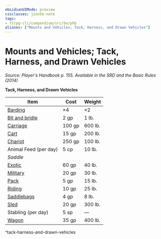 ```yaml
---
obsidianUIMode: preview
cssclasses: json5e-note
tags:
- ttrpg-cli/compendium/src/5e/phb
aliases: ["Mounts and Vehicles; Tack, Harness, and Drawn Vehicles"]
---
```

# Mounts and Vehicles; Tack, Harness, and Drawn Vehicles
*Source: Player's Handbook p. 155. Available in the <span title='Systems Reference Document (5.1)'>SRD</span> and the Basic Rules (2014)* 

**Tack, Harness, and Drawn Vehicles**

| Item | Cost | Weight |
|------|------|--------|
| [Barding](Misc%20Files/CLI/compendium/items/barding.md) | ×4 | ×2 |
| [Bit and bridle](Misc%20Files/CLI/compendium/items/bit-and-bridle.md) | 2 gp | 1 lb. |
| [Carriage](Misc%20Files/CLI/compendium/items/carriage-xphb.md) | 100 gp | 600 lb. |
| [Cart](Misc%20Files/CLI/compendium/items/cart-xphb.md) | 15 gp | 200 lb. |
| [Chariot](Misc%20Files/CLI/compendium/items/chariot-xphb.md) | 250 gp | 100 lb. |
| Animal Feed (per day) | 5 cp | 10 lb. |
| *Saddle* |  |  |
| [Exotic](Misc%20Files/CLI/compendium/items/exotic-saddle-xphb.md) | 60 gp | 40 lb. |
| [Military](Misc%20Files/CLI/compendium/items/military-saddle-xphb.md) | 20 gp | 30 lb. |
| [Pack](Misc%20Files/CLI/compendium/items/pack-saddle.md) | 5 gp | 15 lb. |
| [Riding](Misc%20Files/CLI/compendium/items/riding-saddle-xphb.md) | 10 gp | 25 lb. |
| [Saddlebags](Misc%20Files/CLI/compendium/items/saddlebags.md) | 4 gp | 8 lb. |
| [Sled](Misc%20Files/CLI/compendium/items/sled-xphb.md) | 20 gp | 300 lb. |
| Stabling (per day) | 5 sp | — |
| [Wagon](Misc%20Files/CLI/compendium/items/wagon-xphb.md) | 35 gp | 400 lb. |
^tack-harness-and-drawn-vehicles
